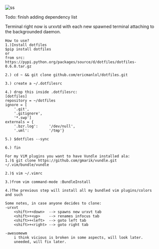 ![ss](http://i.imgur.com/XqEetQq.png)

Todo: finish adding dependency list


Terminal right now is urxvtd with each new spawned terminal attaching to the
backgrounded daemon.

```
How to use?
1.)Install dotfiles
$pip install dotfiles
or
from src:
https://pypi.python.org/packages/source/d/dotfiles/dotfiles-0.6.0.tar.gz

2.) cd ~ && git clone github.com/ericmanlol/dotfiles.git

3.) create a ~/.dotfilesrc

4.) drop this inside .dotfilesrc:
[dotfiles]
repository = ~/dotfiles
ignore = [
    '.git',
    '.gitignore',
    '*.swp']
externals = {
    '.bzr.log':     '/dev/null',
    '.uml':         '/tmp'}

5.) $dotfiles --sync

6.) fin
```

```
For my ViM plugins you want to have Vundle installed ala:
1.)$ git clone https://github.com/gmarik/vundle.git ~/.vim/bundle/vundle

2.)$ vim ~/.vimrc

3.)from vim command-mode :BundleInstall

4.)The previous step will install all my bundled vim plugins/colors and such

Some notes, in case anyone decides to clone:
-urxvt
    <shift>+<down>  --> spawns new urxvt tab  
    <shift>+<up>    --> renames infocus tab  
    <shift>+<left>  --> goto left tab  
    <shift>+<right> --> goto right tab  
    
-awesomewm
    i think vicious is broken in some aspects, will look later.
    uneeded, will fix later.

```




